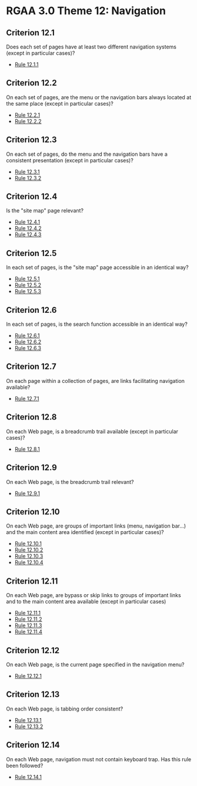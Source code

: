 
# RGAA 3.0 Theme 12: Navigation

## Criterion 12.1
Does each set of pages have at least two different
navigation systems (except in particular cases)?
* [Rule 12.1.1](Rule-12-1-1.md)

## Criterion 12.2
On each set of pages, are the menu or the navigation bars
always located at the same place (except in particular cases)?
* [Rule 12.2.1](Rule-12-2-1.md)
* [Rule 12.2.2](Rule-12-2-2.md)

## Criterion 12.3
On each set of pages, do the menu and the navigation bars
have a consistent presentation (except in particular cases)?
* [Rule 12.3.1](Rule-12-3-1.md)
* [Rule 12.3.2](Rule-12-3-2.md)

## Criterion 12.4
Is the "site map" page relevant?
* [Rule 12.4.1](Rule-12-4-1.md)
* [Rule 12.4.2](Rule-12-4-2.md)
* [Rule 12.4.3](Rule-12-4-3.md)

## Criterion 12.5
In each set of pages, is the "site map"
page accessible in an identical way?
* [Rule 12.5.1](Rule-12-5-1.md)
* [Rule 12.5.2](Rule-12-5-2.md)
* [Rule 12.5.3](Rule-12-5-3.md)

## Criterion 12.6
In each set of pages, is the search
function accessible in an identical way?
* [Rule 12.6.1](Rule-12-6-1.md)
* [Rule 12.6.2](Rule-12-6-2.md)
* [Rule 12.6.3](Rule-12-6-3.md)

## Criterion 12.7
On each page within a collection of pages,
are links facilitating navigation available?
* [Rule 12.7.1](Rule-12-7-1.md)

## Criterion 12.8
On each Web page, is a breadcrumb trail
available (except in particular cases)?
* [Rule 12.8.1](Rule-12-8-1.md)

## Criterion 12.9
On each Web page, is the breadcrumb trail relevant?
* [Rule 12.9.1](Rule-12-9-1.md)

## Criterion 12.10
On each Web page, are groups of important links (menu, navigation bar…)
and the main content area identified (except in particular cases)?
* [Rule 12.10.1](Rule-12-10-1.md)
* [Rule 12.10.2](Rule-12-10-2.md)
* [Rule 12.10.3](Rule-12-10-3.md)
* [Rule 12.10.4](Rule-12-10-4.md)

## Criterion 12.11
On each Web page, are bypass or skip links to groups of important
links and to the main content area available (except in particular cases)
* [Rule 12.11.1](Rule-12-11-1.md)
* [Rule 12.11.2](Rule-12-11-2.md)
* [Rule 12.11.3](Rule-12-11-3.md)
* [Rule 12.11.4](Rule-12-11-4.md)

## Criterion 12.12
On each Web page, is the current page specified in the navigation menu?
* [Rule 12.12.1](Rule-12-12-1.md)

## Criterion 12.13
On each Web page, is tabbing order consistent?
* [Rule 12.13.1](Rule-12-13-1.md)
* [Rule 12.13.2](Rule-12-13-2.md)

## Criterion 12.14
On each Web page, navigation must not contain
keyboard trap. Has this rule been followed?
* [Rule 12.14.1](Rule-12-14-1.md)



